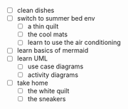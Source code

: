 - [ ] clean dishes
- [ ] switch to summer bed env
  - [ ] a thin quilt
  - [ ] the cool mats
  - [ ] learn to use the air conditioning
- [ ] learn basics of mermaid
- [ ] learn UML
  - [ ] use case diagrams
  - [ ] activity diagrams
- [ ] take home
  - [ ] the white quilt
  - [ ] the sneakers
<!--stackedit_data:
eyJoaXN0b3J5IjpbLTE5MjYxODM4NDYsMTk0MjU0NjU4NV19
-->